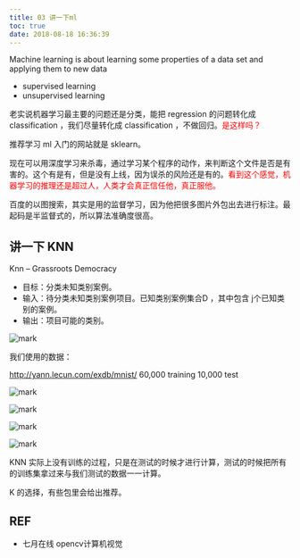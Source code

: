 ```yaml
---
title: 03 讲一下ml
toc: true
date: 2018-08-18 16:36:39
---
```

Machine learning is about learning some
properties of a data set and applying them to
new data

- supervised learning
- unsupervised learning

老实说机器学习最主要的问题还是分类，能把 regression 的问题转化成 classification ，我们尽量转化成 classification ，不做回归。<span style="color:red;">是这样吗？</span>

推荐学习 ml 入门的网站就是 sklearn。

现在可以用深度学习来杀毒，通过学习某个程序的动作，来判断这个文件是否是有害的。这个有是有，但是没有上线，因为误杀的风险还是有的。<span style="color:red;">看到这个感觉，机器学习的推理还是超过人，人类才会真正信任他，真正服他。</span>


百度的以图搜索，其实是用的监督学习，因为他把很多图片外包出去进行标注。最起码是半监督式的，所以算法准确度很高。


## 讲一下 KNN

Knn – Grassroots Democracy
- 目标：分类未知类别案例。
- 输入：待分类未知类别案例项目。已知类别案例集合D ，其中包含 j个已知类别的案例。
- 输出：项目可能的类别。

![mark](http://pacdb2bfr.bkt.clouddn.com/blog/image/180806/DGjdGkKIIJ.png?imageslim)


我们使用的数据：

http://yann.lecun.com/exdb/mnist/
60,000 training
10,000 test

![mark](http://pacdb2bfr.bkt.clouddn.com/blog/image/180806/lj4E2aDJ8k.png?imageslim)


![mark](http://pacdb2bfr.bkt.clouddn.com/blog/image/180806/dC6jmaj4e6.png?imageslim)


![mark](http://pacdb2bfr.bkt.clouddn.com/blog/image/180806/B2EL3EADG7.png?imageslim)


![mark](http://pacdb2bfr.bkt.clouddn.com/blog/image/180806/3de82AgaBB.png?imageslim)

KNN 实际上没有训练的过程，只是在测试的时候才进行计算，测试的时候把所有的训练集拿过来与我们测试的数据一一计算。

K 的选择，有些包里会给出推荐。






## REF

- 七月在线 opencv计算机视觉
